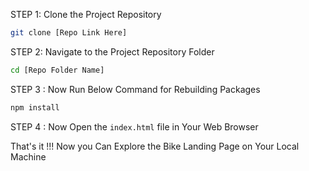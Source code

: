


STEP 1: Clone the Project Repository

```bash
git clone [Repo Link Here]
```

STEP 2: Navigate to the Project Repository Folder

```bash
cd [Repo Folder Name]
```

STEP 3 : Now Run Below Command for Rebuilding Packages

```bash
npm install
```

STEP 4 : Now Open the ```index.html``` file in Your Web Browser

That's it !!! Now you Can Explore the Bike Landing Page on Your Local Machine


